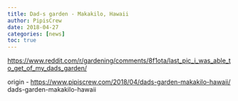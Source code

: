 ```yaml
---
title: Dad-s garden - Makakilo, Hawaii
author: PipisCrew
date: 2018-04-27
categories: [news]
toc: true
---
```


https://www.reddit.com/r/gardening/comments/8f1ota/last_pic_i_was_able_to_get_of_my_dads_garden/

origin - https://www.pipiscrew.com/2018/04/dads-garden-makakilo-hawaii/ dads-garden-makakilo-hawaii